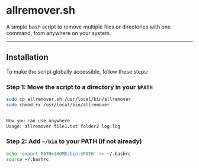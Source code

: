 # allremover.sh

A simple bash script to remove multiple files or directories with one command, from anywhere on your system.

---

##  Installation

To make the script globally accessible, follow these steps:

###  Step 1: Move the script to a directory in your `$PATH`
```bash
sudo cp allremover.sh /usr/local/bin/allremover
sudo chmod +x /usr/local/bin/allremover


Now you can use anywhere
Usage: allremover file1.txt folder2 log.log
```

### Step 2: Add `~/bin` to your PATH (if not already)

```bash
echo 'export PATH=$HOME/bin:$PATH' >> ~/.bashrc
source ~/.bashrc
